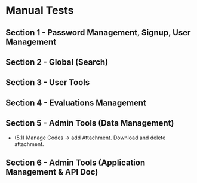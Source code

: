 
# Manual Tests

## Section 1 - Password Management, Signup, User Management

## Section 2 - Global (Search)

## Section 3 - User Tools

## Section 4 - Evaluations Management

## Section 5 - Admin Tools (Data Management)

* (5.1) Manage Codes -> add Attachment.  Download and delete attachment.

## Section 6 - Admin Tools (Application Management & API Doc)

